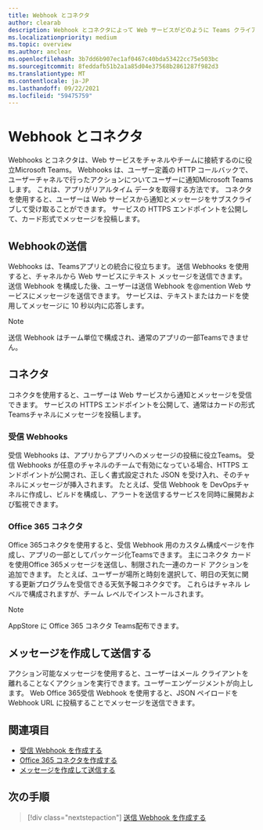 ```yaml
---
title: Webhook とコネクタ
author: clearab
description: Webhook とコネクタによって Web サービスがどのように Teams クライアントに接続されるかについて説明します。
ms.localizationpriority: medium
ms.topic: overview
ms.author: anclear
ms.openlocfilehash: 3b7dd6b907ec1af0467c40bda53422cc75e503bc
ms.sourcegitcommit: 8feddafb51b2a1a85d04e37568b2861287f982d3
ms.translationtype: MT
ms.contentlocale: ja-JP
ms.lasthandoff: 09/22/2021
ms.locfileid: "59475759"
---
```

# <a name="webhooks-and-connectors"></a>Webhook とコネクタ

Webhooks とコネクタは、Web サービスをチャネルやチームに接続するのに役立Microsoft Teams。 Webhooks は、ユーザー定義の HTTP コールバックで、ユーザーチャネルで行ったアクションについてユーザーに通知Microsoft Teamsします。 これは、アプリがリアルタイム データを取得する方法です。 コネクタを使用すると、ユーザーは Web サービスから通知とメッセージをサブスクライブして受け取ることができます。 サービスの HTTPS エンドポイントを公開して、カード形式でメッセージを投稿します。

## <a name="outgoing-webhooks"></a>Webhookの送信

Webhooks は、Teamsアプリとの統合に役立ちます。 送信 Webhooks を使用すると、チャネルから Web サービスにテキスト メッセージを送信できます。 送信 Webhook を構成した後、ユーザーは送信 Webhook を@mention Web サービスにメッセージを送信できます。 サービスは、テキストまたはカードを使用してメッセージに 10 秒以内に応答します。

> [!NOTE]
> 送信 Webhook はチーム単位で構成され、通常のアプリの一部Teamsできません。

## <a name="connectors"></a>コネクタ

コネクタを使用すると、ユーザーは Web サービスから通知とメッセージを受信できます。 サービスの HTTPS エンドポイントを公開して、通常はカードの形式Teamsチャネルにメッセージを投稿します。

### <a name="incoming-webhooks"></a>受信 Webhooks

受信 Webhooks は、アプリからアプリへのメッセージの投稿に役立Teams。 受信 Webhooks が任意のチャネルのチームで有効になっている場合、HTTPS エンドポイントが公開され、正しく書式設定された JSON を受け入れ、そのチャネルにメッセージが挿入されます。 たとえば、受信 Webhook を DevOpsチャネルに作成し、ビルドを構成し、アラートを送信するサービスを同時に展開および監視できます。

### <a name="office-365-connectors"></a>Office 365 コネクタ

Office 365コネクタを使用すると、受信 Webhook 用のカスタム構成ページを作成し、アプリの一部としてパッケージ化Teamsできます。 主にコネクタ カードを使用Office 365メッセージを送信し、制限された一連のカード アクションを追加できます。 たとえば、ユーザーが場所と時刻を選択して、明日の天気に関する更新プログラムを受信できる天気予報コネクタです。 これらはチャネル レベルで構成されますが、チーム レベルでインストールされます。

> [!NOTE]
> AppStore に Office 365 コネクタ Teams配布できます。

## <a name="create-and-send-messages"></a>メッセージを作成して送信する

アクション可能なメッセージを使用すると、ユーザーはメール クライアントを離れることなくアクションを実行できます。ユーザーエンゲージメントが向上します。 Web Office 365受信 Webhook を使用すると、JSON ペイロードを Webhook URL に投稿することでメッセージを送信できます。

## <a name="see-also"></a>関連項目

* [受信 Webhook を作成する](~/webhooks-and-connectors/how-to/add-incoming-webhook.md)
* [Office 365 コネクタを作成する](~/webhooks-and-connectors/how-to/connectors-creating.md)
* [メッセージを作成して送信する](~/webhooks-and-connectors/how-to/connectors-using.md)

## <a name="next-step"></a>次の手順

> [!div class="nextstepaction"]
> [送信 Webhook を作成する](~/webhooks-and-connectors/how-to/add-outgoing-webhook.md)
